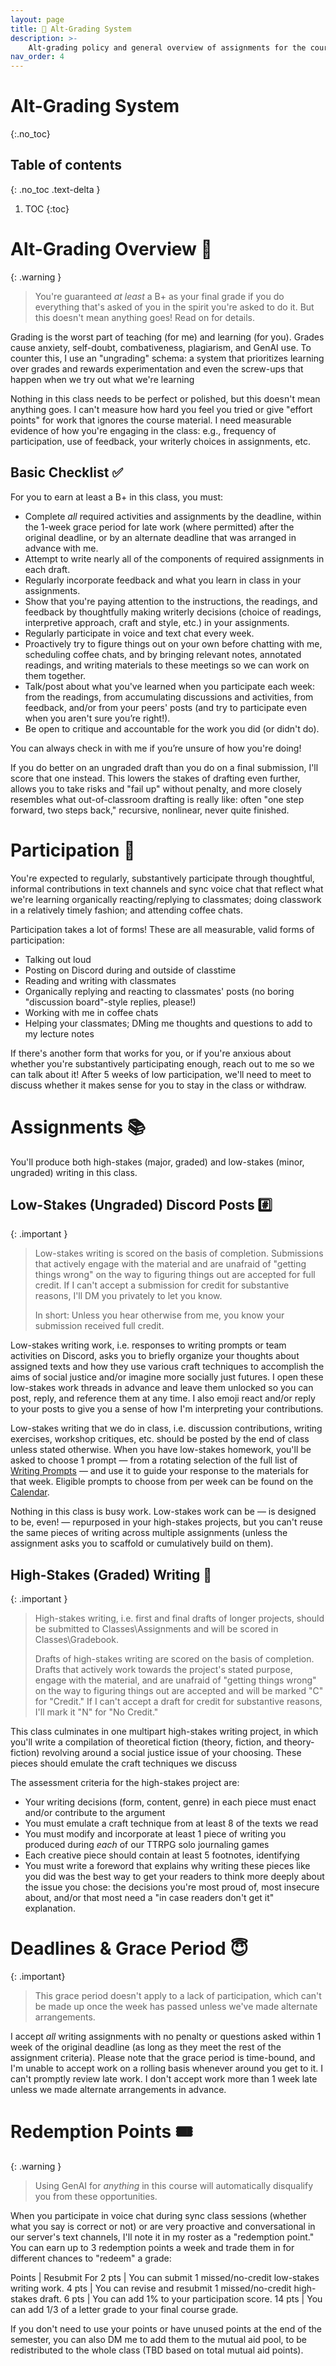 ```yaml
---
layout: page
title: 🍎 Alt-Grading System
description: >-
    Alt-grading policy and general overview of assignments for the course.
nav_order: 4
---
```


# Alt-Grading System
{:.no_toc}

## Table of contents
{: .no_toc .text-delta }

1. TOC
{:toc}

# Alt-Grading Overview 💯

{: .warning }
> You're guaranteed *at least* a B+ as your final grade if you do everything that's asked of you in the spirit you're asked to do it. But this doesn't mean anything goes! Read on for details.

Grading is the worst part of teaching (for me) and learning (for you). Grades cause anxiety, self-doubt, combativeness, plagiarism, and GenAI use. To counter this, I use an "ungrading" schema: a system that prioritizes learning over grades and rewards experimentation and even the screw-ups that happen when we try out what we're learning

Nothing in this class needs to be perfect or polished, but this doesn't mean anything goes. I can't measure how hard you feel you tried or give "effort points" for work that ignores the course material. I need measurable evidence of how you're engaging in the class: e.g., frequency of participation, use of feedback, your writerly choices in assignments, etc.

## Basic Checklist ✅

For you to earn at least a B+ in this class, you must:

- Complete *all* required activities and assignments by the deadline, within the 1-week grace period for late work (where permitted) after the original deadline, or by an alternate deadline that was arranged in advance with me.
- Attempt to write nearly all of the components of required assignments in each draft.
- Regularly incorporate feedback and what you learn in class in your assignments.
- Show that you're paying attention to the instructions, the readings, and feedback by thoughtfully making writerly decisions (choice of readings, interpretive approach, craft and style, etc.) in your assignments.
- Regularly participate in voice and text chat every week.
- Proactively try to figure things out on your own before chatting with me, scheduling coffee chats, and by bringing relevant notes, annotated readings, and writing materials to these meetings so we can work on them together.
- Talk/post about what you've learned when you participate each week: from the readings, from accumulating discussions and activities, from feedback, and/or from your peers' posts (and try to participate even when you aren't sure you’re right!).
- Be open to critique and accountable for the work you did (or didn't do).

You can always check in with me if you’re unsure of how you're doing!

If you do better on an ungraded draft than you do on a final submission, I'll score that one instead. This lowers the stakes of drafting even further, allows you to take risks and "fail up" without penalty, and more closely resembles what out-of-classroom drafting is really like: often "one step forward, two steps back," recursive, nonlinear, never quite finished.

# Participation 🙋

You're expected to regularly, substantively participate through thoughtful, informal contributions in text channels and sync voice chat that reflect what we're learning organically reacting/replying to classmates; doing classwork in a relatively timely fashion; and attending coffee chats. 

Participation takes a lot of forms! These are all measurable, valid forms of participation:

- Talking out loud
- Posting on Discord during and outside of classtime
- Reading and writing with classmates
- Organically replying and reacting to classmates' posts (no boring "discussion board"-style replies, please!)
- Working with me in coffee chats
- Helping your classmates; DMing me thoughts and questions to add to my lecture notes

If there's another form that works for you, or if you're anxious about whether you're substantively participating enough, reach out to me so we can talk about it! After 5 weeks of low participation, we'll need to meet to discuss whether it makes sense for you to stay in the class or withdraw.

# Assignments 📚

You'll produce both high-stakes (major, graded) and low-stakes (minor, ungraded) writing in this class. 

## Low-Stakes (Ungraded) Discord Posts #️⃣

{: .important }
> Low-stakes writing is scored on the basis of completion. Submissions that actively engage with the material and are unafraid of "getting things wrong" on the way to figuring things out are accepted for full credit. If I can't accept a submission for credit for substantive reasons, I'll DM you privately to let you know. 
> 
> In short: Unless you hear otherwise from me, you know your submission received full credit.

Low-stakes writing work, i.e. responses to writing prompts or team activities on Discord, asks you to briefly organize your thoughts about assigned texts and how they use various craft techniques to accomplish the aims of social justice and/or imagine more socially just futures. I open these low-stakes work threads in advance and leave them unlocked so you can post, reply, and reference them at any time. I also emoji react and/or reply to your posts to give you a sense of how I'm interpreting your contributions. 

Low-stakes writing that we do in class, i.e. discussion contributions, writing exercises, workshop critiques, etc. should be posted by the end of class unless stated otherwise. When you have low-stakes homework, you'll be asked to choose 1 prompt &mdash; from a rotating selection of the full list of [Writing Prompts](/prompts.md) &mdash; and use it to guide your response to the materials for that week. Eligible prompts to choose from per week can be found on the [Calendar](/calendar.md).

Nothing in this class is busy work. Low-stakes work can be &mdash; is designed to be, even! &mdash; repurposed in your high-stakes projects, but you can't reuse the same pieces of writing across multiple assignments (unless the assignment asks you to scaffold or cumulatively build on them). 

## High-Stakes (Graded) Writing 🚀

{: .important }
> High-stakes writing, i.e. first and final drafts of longer projects, should be submitted to Classes\Assignments and will be scored in Classes\Gradebook.
> 
> Drafts of high-stakes writing are scored on the basis of completion. Drafts that actively work towards the project's stated purpose, engage with the material, and are unafraid of "getting things wrong" on the way to figuring things out are accepted and will be marked "C" for "Credit." If I can't accept a draft for credit for substantive reasons, I'll mark it "N" for "No Credit."

This class culminates in one multipart high-stakes writing project, in which you'll write a compilation of theoretical fiction (theory, fiction, and theory-fiction) revolving around a social justice issue of your choosing. These pieces should emulate the craft techniques we discuss 

The assessment criteria for the high-stakes project are:

- Your writing decisions (form, content, genre) in each piece must enact and/or contribute to the argument
- You must emulate a craft technique from at least 8 of the texts we read
- You must modify and incorporate at least 1 piece of writing you produced during *each* of our TTRPG solo journaling games
- Each creative piece should contain at least 5 footnotes, identifying 
- You must write a foreword that explains why writing these pieces like you did was the best way to get your readers to think more deeply about the issue you chose: the decisions you're most proud of, most insecure about, and/or that most need a "in case readers don't get it" explanation.

# Deadlines & Grace Period 😇

{: .important}
> This grace period doesn't apply to a lack of participation, which can't be made up once the week has passed unless we've made alternate arrangements. 

I accept *all* writing assignments with no penalty or questions asked within 1 week of the original deadline (as long as they meet the rest of the assignment criteria). Please note that the grace period is time-bound, and I'm unable to accept work on a rolling basis whenever around you get to it. I can't promptly review late work. I don't accept work more than 1 week late unless we made alternate arrangements in advance.

# Redemption Points 🎟️

{: .warning }
> Using GenAI for *anything* in this course will automatically disqualify you from these opportunities. 

When you participate in voice chat during sync class sessions (whether what you say is correct or not) or are very proactive and conversational in our server's text channels, I'll note it in my roster as a "redemption point." You can earn up to 3 redemption points a week and trade them in for different chances to "redeem" a grade:

Points | Resubmit For
2 pts | You can submit 1 missed/no-credit low-stakes writing work.
4 pts | You can revise and resubmit 1 missed/no-credit high-stakes draft.
6 pts | You can add 1% to your participation score.
14 pts | You can add 1/3 of a letter grade to your final course grade.

If you don't need to use your points or have unused points at the end of the semester, you can also DM me to add them to the mutual aid pool, to be redistributed to the whole class (TBD based on total mutual aid points).